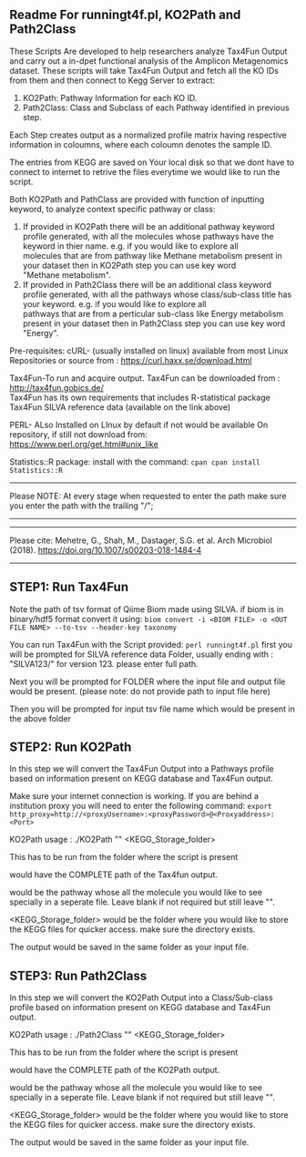 Readme For runningt4f.pl, KO2Path and Path2Class
------------------------------------------------------------------------

These Scripts Are developed to help researchers analyze Tax4Fun Output 
and carry out a in-dpet functional analysis of the Amplicon Metagenomics 
dataset. These scripts will take Tax4Fun Output and fetch all the KO IDs
from them and then connect to Kegg Server to extract:
1) KO2Path: Pathway Information for each KO ID.
2) Path2Class: Class and Subclass of each Pathway identified in previous
			   step.

Each Step creates output as a normalized profile matrix having
respective information in coloumns, where each coloumn denotes the
sample ID.

The entries from KEGG are saved on Your local disk so that we dont have 
to connect to internet to retrive the files everytime we would like to 
run the script.

Both KO2Path and PathClass are provided with function of inputting 
keyword, to analyze context specific pathway or class:
1) If provided in KO2Path there will be an additional pathway keyword 
   profile generated, with all the molecules whose pathways have the 
   keyword in thier name. e.g. if you would like to explore all  
   molecules that are from pathway like Methane metabolism present in  
   your dataset then in KO2Path step you can use key word  
   "Methane metabolism".
2) If provided in Path2Class there will be an additional class keyword 
   profile generated, with all the pathways whose class/sub-class title 
   has your keyword. e.g. if you would like to explore all  
   pathways that are from a perticular sub-class like Energy metabolism 
   present in your dataset then in Path2Class step you can use key word  
   "Energy".

Pre-requisites:
cURL-	(usually installed on linux)
		available from most Linux Repositories or source from :
		https://curl.haxx.se/download.html

Tax4Fun-To run and acquire output. Tax4Fun can be downloaded from :
		http://tax4fun.gobics.de/  
		Tax4Fun has its own requirements that includes 
		R-statistical package
		Tax4Fun SILVA reference data (available on the link above)

PERL-	 ALso Installed on LInux by default if not would be available 
		On repository, if still not download from: 
		https://www.perl.org/get.html#unix_like

Statistics::R package:
		install with the command:
		`cpan cpan install Statistics::R`
************************************************************************
Please NOTE: At every stage when requested to enter the path make sure 
			 you enter the path with the trailing "/";
************************************************************************
************************************************************************
Please cite:
Mehetre, G., Shah, M., Dastager, S.G. et al. Arch Microbiol (2018). https://doi.org/10.1007/s00203-018-1484-4
************************************************************************

STEP1: Run Tax4Fun
----------------
Note the path of tsv format of Qiime Biom made using SILVA. if biom is
in binary/hdf5 format convert it using:
`biom convert -i <BIOM FILE> -o <OUT FILE NAME> --to-tsv --header-key taxonomy`

You can run Tax4Fun with the Script provided:
`perl runningt4f.pl`
first you will be prompted for SILVA reference data Folder, usually 
ending with : "SILVA123/" for version 123. please enter full path.

Next you will be prompted for FOLDER where the input file and output 
file would be present.
(please note: do not provide path to input file here)

Then you will be prompted for input tsv file name which would be present 
in the above folder

STEP2: Run KO2Path
-------------------
In this step we will convert the Tax4Fun Output into a Pathways profile
based on information present on KEGG database and Tax4Fun output.

Make sure your internet connection is working. If you are behind a 
institution proxy you will need to enter the following command:
`export http_proxy=http://<proxyUsername>:<proxyPassword>@<Proxyaddress>:<Port>`

KO2Path usage :
./KO2Path <inputfile> "<keyword>" <KEGG_Storage_folder>

This has to be run from the folder where the script is present

<inputfile> would have the COMPLETE path of the Tax4fun output.

<keyword> would be the pathway whose all the molecule you would like to 
see specially in a seperate file. Leave blank if not required but still 
leave "".

<KEGG_Storage_folder> would be the folder where you would like to store 
the KEGG files for quicker access. make sure the directory exists.

The output would be saved in the same folder as your input file.

STEP3: Run Path2Class
----------------------
In this step we will convert the KO2Path Output into a Class/Sub-class 
profile based on information present on KEGG database and Tax4Fun
output.

KO2Path usage :
./Path2Class <inputfile> "<keyword>" <KEGG_Storage_folder>

This has to be run from the folder where the script is present

<inputfile> would have the COMPLETE path of the KO2Path output.

<keyword> would be the pathway whose all the molecule you would like to 
see specially in a seperate file. Leave blank if not required but still 
leave "".

<KEGG_Storage_folder> would be the folder where you would like to store 
the KEGG files for quicker access. make sure the directory exists.

The output would be saved in the same folder as your input file.
